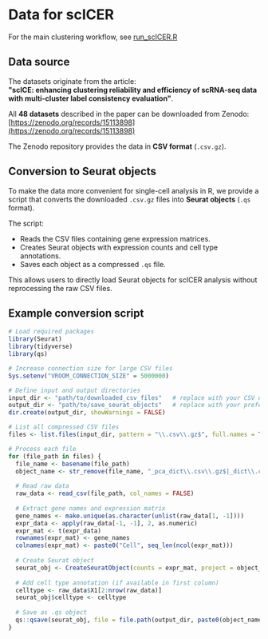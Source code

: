# Data for scICER
For the main clustering workflow, see [run_scICER.R](https://github.com/yerry77/scICER-workflow/blob/main/codes/run_scICER.R)

## Data source
The datasets originate from the article:  
**"scICE: enhancing clustering reliability and efficiency of scRNA-seq data with multi-cluster label consistency evaluation"**.  

All **48 datasets** described in the paper can be downloaded from Zenodo:  
[https://zenodo.org/records/15113898](https://zenodo.org/records/15113898)  

The Zenodo repository provides the data in **CSV format** (`.csv.gz`).

## Conversion to Seurat objects
To make the data more convenient for single-cell analysis in R, we provide a script that converts the downloaded `.csv.gz` files into **Seurat objects** (`.qs` format).  

The script:
- Reads the CSV files containing gene expression matrices.  
- Creates Seurat objects with expression counts and cell type annotations.  
- Saves each object as a compressed `.qs` file.  

This allows users to directly load Seurat objects for scICER analysis without reprocessing the raw CSV files.

## Example conversion script

```r
# Load required packages
library(Seurat)
library(tidyverse)
library(qs)

# Increase connection size for large CSV files
Sys.setenv("VROOM_CONNECTION_SIZE" = 5000000)

# Define input and output directories
input_dir <- "path/to/downloaded_csv_files"   # replace with your CSV download folder
output_dir <- "path/to/save_seurat_objects"   # replace with your preferred output folder
dir.create(output_dir, showWarnings = FALSE)

# List all compressed CSV files
files <- list.files(input_dir, pattern = "\\.csv\\.gz$", full.names = TRUE)

# Process each file
for (file_path in files) {
  file_name <- basename(file_path)
  object_name <- str_remove(file_name, "_pca_dict\\.csv\\.gz$|_dict\\.csv\\.gz$|\\.csv\\.gz$")
  
  # Read raw data
  raw_data <- read_csv(file_path, col_names = FALSE)
  
  # Extract gene names and expression matrix
  gene_names <- make.unique(as.character(unlist(raw_data[1, -1])))
  expr_data <- apply(raw_data[-1, -1], 2, as.numeric)
  expr_mat <- t(expr_data)
  rownames(expr_mat) <- gene_names
  colnames(expr_mat) <- paste0("Cell", seq_len(ncol(expr_mat)))
  
  # Create Seurat object
  seurat_obj <- CreateSeuratObject(counts = expr_mat, project = object_name)
  
  # Add cell type annotation (if available in first column)
  celltype <- raw_data$X1[2:nrow(raw_data)]
  seurat_obj$celltype <- celltype
  
  # Save as .qs object
  qs::qsave(seurat_obj, file = file.path(output_dir, paste0(object_name, ".qs")), nthreads = 4)
}
